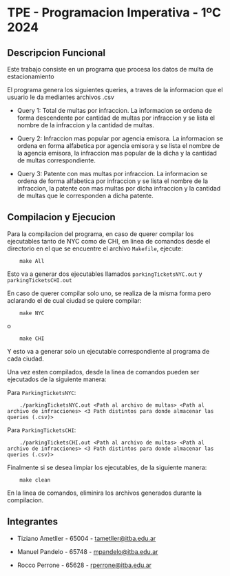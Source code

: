 # TPE - Programacion Imperativa - 1ºC 2024

## Descripcion Funcional

Este trabajo consiste en un programa que procesa los datos de multa de estacionamiento

El programa genera los siguientes queries, a traves de la informacion que el usuario le da mediantes archivos .csv

- Query 1: Total de multas por infraccion. La informacion se ordena de forma descendente por cantidad de multas por infraccion y se lista el nombre de la infraccion y la cantidad de multas.

- Query 2: Infraccion mas popular por agencia emisora. La informacion se ordena en forma alfabetica por agencia emisora y se lista el nombre de la agencia emisora, la infraccion mas popular de la dicha y la cantidad de multas correspondiente.

- Query 3: Patente con mas multas por infraccion. La informacion se ordena de forma alfabetica por infraccion y se lista el nombre de la infraccion, la patente con mas multas por dicha infraccion y la cantidad de multas que le corresponden a dicha patente.

## Compilacion y Ejecucion

Para la compilacion del programa, en caso de querer compilar los ejecutables tanto de NYC como de CHI, en linea de comandos desde el directorio en el que se encuentre el archivo `Makefile`, ejecute: 

```
    make All
```
Esto va a generar dos ejecutables llamados `parkingTicketsNYC.out` y `parkingTicketsCHI.out`

En caso de querer compilar solo uno, se realiza de la misma forma pero aclarando el de cual ciudad se quiere compilar:

```
    make NYC
```
o

```
    make CHI
```

Y esto va a generar solo un ejecutable correspondiente al programa de cada ciudad.

Una vez esten compilados, desde la linea de comandos pueden ser ejecutados de la siguiente manera:

Para `ParkingTicketsNYC`:

```
    ./parkingTicketsNYC.out <Path al archivo de multas> <Path al archivo de infracciones> <3 Path distintos para donde almacenar las queries (.csv)>
```

Para `ParkingTicketsCHI`:

```
    ./parkingTicketsCHI.out <Path al archivo de multas> <Path al archivo de infracciones> <3 Path distintos para donde almacenar las queries (.csv)>
```

Finalmente si se desea limpiar los ejecutables, de la siguiente manera:

```
    make clean
```

En la linea de comandos, eliminira los archivos generados durante la compilacion.

## Integrantes 

- Tiziano Ametller - 65004 - tametller@itba.edu.ar

- Manuel Pandelo - 65748 - mpandelo@itba.edu.ar

- Rocco Perrone - 65628 - rperrone@itba.edu.ar
